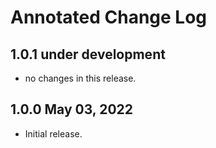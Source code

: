 # Annotated Change Log

## 1.0.1 under development

- no changes in this release.

## 1.0.0 May 03, 2022

- Initial release.